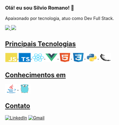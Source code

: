 ### Olá! eu sou Silvio Romano! 👋

Apaixonado por tecnologia, atuo como Dev Full Stack. 

<div>
  <a href="https://github.com/silviorneto">
  <img height="200em" src="https://github-readme-stats.vercel.app/api?username=silvioromano&show_icons=true&theme=dark&include_all_commits=true&count_private=true"/>
  <img height="200em" src="https://github-readme-stats.vercel.app/api/top-langs/?username=silviorneto&layout=compact&langs_count=7&theme=dark"/>
</div>

## Principais Tecnologias
<div style="display: inline_block">
  <img align="center" height="30" width="40" src="https://raw.githubusercontent.com/devicons/devicon/master/icons/javascript/javascript-plain.svg" alt="Javascript">
  <img align="center" height="30" width="40" src="https://raw.githubusercontent.com/devicons/devicon/master/icons/typescript/typescript-plain.svg" alt="Typescript">
  <img align="center" height="30" width="40" src="https://raw.githubusercontent.com/devicons/devicon/master/icons/react/react-original.svg" alt="React">
  <img align="center" height="30" width="40" src="https://raw.githubusercontent.com/devicons/devicon/master/icons/vuejs/vuejs-original.svg" alt="Vue">
  <img align="center" height="30" width="40" src="https://raw.githubusercontent.com/devicons/devicon/master/icons/html5/html5-original.svg" alt="HTML5">
  <img align="center" height="30" width="40" src="https://raw.githubusercontent.com/devicons/devicon/master/icons/css3/css3-original.svg" alt="CSS3">
  <img align="center" height="30" width="40" src="https://raw.githubusercontent.com/devicons/devicon/master/icons/python/python-original.svg" alt="Python">
  <img align="center" height="30" width="40" src="https://raw.githubusercontent.com/devicons/devicon/master/icons/flask/flask-original.svg" alt="Flask">

## Conhecimentos em
   <img align="center" height="30" width="40" src="https://raw.githubusercontent.com/devicons/devicon/master/icons/java/java-original.svg" alt="Java 11">
   <img align="center" height="30" width="40" src="https://raw.githubusercontent.com/devicons/devicon/master/icons/go/go-original.svg" alt="Golang">
</div>
                                                                    
  
## Contato
[![LinkedIn](https://img.shields.io/badge/LinkedIn-0077B5?style=for-the-badge&logo=linkedin&logoColor=white
)](https://www.linkedin.com/in/silvioromanoneto/)
[![Gmail](https://img.shields.io/badge/Gmail-D14836?style=for-the-badge&logo=gmail&logoColor=white
)](mailto:silvioromano.dev@gmail.com)
